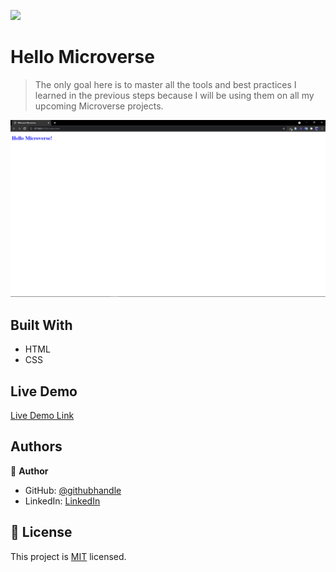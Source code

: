![](https://img.shields.io/badge/Microverse-blueviolet)

# Hello Microverse

> The only goal here is to master all the tools and best practices I learned in the previous steps because I will be using them on all my upcoming Microverse projects.

![screenshot](./app_screenshot.png)

## Built With

- HTML
- CSS

## Live Demo

[Live Demo Link](https://bondok6.github.io/Hello-Microverse/)

<!--
## Getting Started

**This is an example of how you may give instructions on setting up your project locally.**
**Modify this file to match your project, remove sections that don't apply. For example: delete the testing section if the currect project doesn't require testing.**

To get a local copy up and running follow these simple example steps.

### Prerequisites

### Setup

### Install

### Usage

### Run tests

### Deployment

## 🤝 Contributing

Contributions, issues, and feature requests are welcome!

Feel free to check the [issues page](../../issues/).

## Show your support

Give a ⭐️ if you like this project!

-->

## Authors

👤 **Author**

- GitHub: [@githubhandle](https://github.com/Bondok6)
- LinkedIn: [LinkedIn](https://linkedin.com/in/linkedinhandle)

## 📝 License

This project is [MIT](./MIT.md) licensed.

